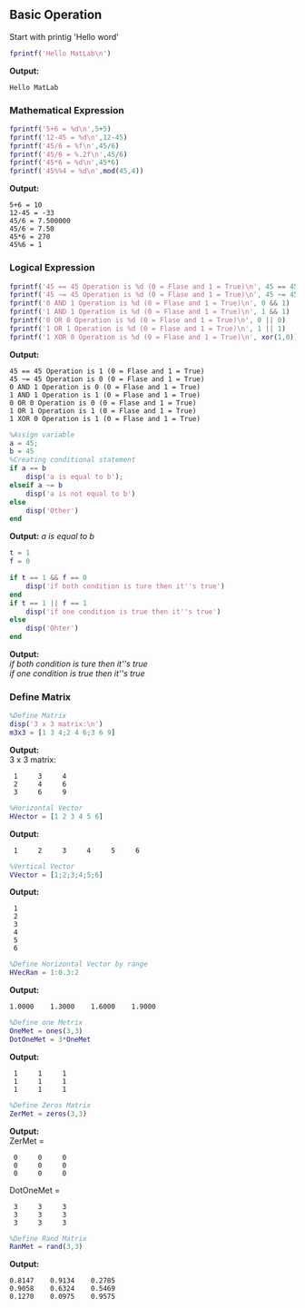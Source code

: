 ## Basic Operation
Start with printig 'Hello word'
```matlab
fprintf('Hello MatLab\n')
```
**Output:** 
```
Hello MatLab
```

### Mathematical Expression
```matlab
fprintf('5+6 = %d\n',5+5)
fprintf('12-45 = %d\n',12-45)
fprintf('45/6 = %f\n',45/6)
fprintf('45/6 = %.2f\n',45/6)
fprintf('45*6 = %d\n',45*6)
fprintf('45%%4 = %d\n',mod(45,4))
```
**Output:**  
```
5+6 = 10
12-45 = -33
45/6 = 7.500000
45/6 = 7.50
45*6 = 270
45%6 = 1
```

### Logical Expression
```matlab
fprintf('45 == 45 Operation is %d (0 = Flase and 1 = True)\n', 45 == 45)
fprintf('45 ~= 45 Operation is %d (0 = Flase and 1 = True)\n', 45 ~= 45)
fprintf('0 AND 1 Operation is %d (0 = Flase and 1 = True)\n', 0 && 1)
fprintf('1 AND 1 Operation is %d (0 = Flase and 1 = True)\n', 1 && 1)
fprintf('0 OR 0 Operation is %d (0 = Flase and 1 = True)\n', 0 || 0)
fprintf('1 OR 1 Operation is %d (0 = Flase and 1 = True)\n', 1 || 1)
fprintf('1 XOR 0 Operation is %d (0 = Flase and 1 = True)\n', xor(1,0))
```

**Output:**  
```
45 == 45 Operation is 1 (0 = Flase and 1 = True)
45 ~= 45 Operation is 0 (0 = Flase and 1 = True)
0 AND 1 Operation is 0 (0 = Flase and 1 = True)
1 AND 1 Operation is 1 (0 = Flase and 1 = True)
0 OR 0 Operation is 0 (0 = Flase and 1 = True)
1 OR 1 Operation is 1 (0 = Flase and 1 = True)
1 XOR 0 Operation is 1 (0 = Flase and 1 = True)
```

```matlab
%Assign variable
a = 45;
b = 45
%Creating conditional statement
if a == b
    disp('a is equal to b');
elseif a ~= b
    disp('a is not equal to b')
else
    disp('Other')
end
```
**Output:** *a is equal to b*
```matlab
t = 1
f = 0

if t == 1 && f == 0
    disp('if both condition is ture then it''s true')
end
if t == 1 || f == 1
    disp('if one condition is true then it''s true') 
else
    disp('Ohter')
end
```
**Output:**  
*if both condition is ture then it''s true  
if one condition is true then it''s true*

### Define Matrix

```matlab
%Define Matrix
disp('3 x 3 matrix:\n')
m3x3 = [1 3 4;2 4 6;3 6 9]
```
**Output:**  
3 x 3 matrix:  

     1     3     4
     2     4     6
     3     6     9


```matlab
%Horizontal Vector
HVector = [1 2 3 4 5 6]
```
**Output:**  

     1     2     3     4     5     6
```matlab
%Vertical Vector
VVector = [1;2;3;4;5;6]
```
**Output:**  

     1
     2
     3
     4
     5
     6

```matlab
%Define Horizontal Vector by range
HVecRan = 1:0.3:2
```
**Output:**  

    1.0000    1.3000    1.6000    1.9000


```matlab
%Define one Metrix
OneMet = ones(3,3)
DotOneMet = 3*OneMet
```
**Output:**  

     1     1     1
     1     1     1
     1     1     1


```matlab
%Define Zeros Matrix
ZerMet = zeros(3,3)
```
**Output:**  
ZerMet =

     0     0     0
     0     0     0
     0     0     0
DotOneMet =

     3     3     3
     3     3     3
     3     3     3
```matlab
%Define Rand Matrix
RanMet = rand(3,3)
```
**Output:**  

    0.8147    0.9134    0.2785
    0.9058    0.6324    0.5469
    0.1270    0.0975    0.9575







